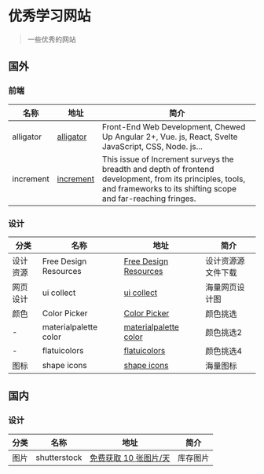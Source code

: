 # 优秀学习网站

> 一些优秀的网站

## 国外

### 前端

| 名称      | 地址                               | 简介                                                                                                 |
|-----------|------------------------------------|------------------------------------------------------------------------------------------------------|
| alligator | [alligator](https://alligator.io/) | Front-End Web Development, Chewed Up Angular 2+, Vue. js, React, Svelte JavaScript, CSS, Node. js... |
increment|[increment](https://increment.com/frontend/)|This issue of Increment surveys the breadth and depth of frontend development, from its principles, tools, and frameworks to its shifting scope and far-reaching fringes.

### 设计

| 分类   | 名称                  | 地址                                                      | 简介            |
|--------|-----------------------|-----------------------------------------------------------|-----------------|
| 设计资源 | Free Design Resources | [Free Design Resources](https://www.invisionapp.com/)     | 设计资源源文件下载 |
| 网页设计 | ui collect            | [ui collect](https://collectui.com/)                      | 海量网页设计图    |
| 颜色   | Color Picker          | [Color Picker](http://www.flatuicolorpicker.com/#)        | 颜色挑选         |
| -      | materialpalette color | [materialpalette color](https://www.materialpalette.com/) | 颜色挑选2        |
| -      | flatuicolors          | [flatuicolors](https://flatuicolors.com/)                 | 颜色挑选4        |
| 图标   | shape icons           | [shape icons](https://shape.so/)                          | 海量图标         |

## 国内

### 设计

| 分类 | 名称         | 地址                                                   | 简介   |
|-----|--------------|--------------------------------------------------------|--------|
| 图片 | shutterstock | [免费获取 10 张图片/天](https://www.shutterstock.com/zh/) | 库存图片 |
